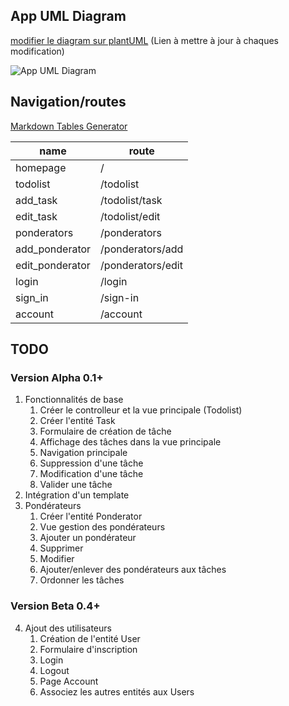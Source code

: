 ## App UML Diagram

[modifier le diagram sur plantUML](http://www.plantuml.com/plantuml/uml/RP2nJWCn38RtF4LqOwKRM9awiB0nb0Sm5nSCZdDoV0M4U7USg50YTKhovVEVsFjgeBPb3Wj3hV6neiQl46U1ZF4sLbEIPpzZ1kB_O7NzlMXozhjrgeNHoMij4hxFcGUeRptJo7W8JLWNfTMeY6F33-iG4fCqCO7XWJ8skYaqxqplnL1FmEr9ND7e-btlxixP6EQuewTI-E-R3qKIAbYvFe2buF582w6OOnBpmj1RctPJtCrpNoyXBe5YL6GmJ27qoKut5xNLklG29umPv7Cqnh31swEaBVCF) (Lien à mettre à jour à chaques modification)

![App UML Diagram](http://www.plantuml.com/plantuml/png/RP2nJWCn38RtF4LqOwKRM9awiB0nb0Sm5nSCZdDoV0M4U7USg50YTKhovVEVsFjgeBPb3Wj3hV6neiQl46U1ZF4sLbEIPpzZ1kB_O7NzlMXozhjrgeNHoMij4hxFcGUeRptJo7W8JLWNfTMeY6F33-iG4fCqCO7XWJ8skYaqxqplnL1FmEr9ND7e-btlxixP6EQuewTI-E-R3qKIAbYvFe2buF582w6OOnBpmj1RctPJtCrpNoyXBe5YL6GmJ27qoKut5xNLklG29umPv7Cqnh31swEaBVCF "App UML Diagram")

## Navigation/routes


[Markdown Tables Generator](https://www.tablesgenerator.com/markdown_tables)

| **name**            | **route**             |
|-----------------|-------------------|
| homepage        | /                 |
| todolist        | /todolist         |
| add_task        | /todolist/task    |
| edit_task       | /todolist/edit    |
| ponderators     | /ponderators      |
| add_ponderator  | /ponderators/add  |
| edit_ponderator | /ponderators/edit |
| login           | /login            |
| sign_in         | /sign-in          |
| account         | /account          |


## TODO

### Version Alpha 0.1+

1. Fonctionnalités de base
    1. Créer le controlleur et la vue principale (Todolist)
    2. Créer l'entité Task
    3. Formulaire de création de tâche
    4. Affichage des tâches dans la vue principale
    7. Navigation principale
    5. Suppression d'une tâche
    6. Modification d'une tâche
    7. Valider une tâche
2. Intégration d'un template
3. Pondérateurs
    1. Créer l'entité Ponderator
    2. Vue gestion des pondérateurs
    3. Ajouter un pondérateur
    4. Supprimer
    5. Modifier
    6. Ajouter/enlever des pondérateurs aux tâches
    7. Ordonner les tâches

### Version Beta 0.4+

4. Ajout des utilisateurs
    1. Création de l'entité User
    2. Formulaire d'inscription
    3. Login
    3. Logout
    4. Page Account
    5. Associez les autres entités aux Users
